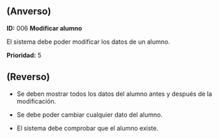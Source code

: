 ## (**Anverso**)

**ID:** 006 **Modificar alumno**                              

El sistema debe poder modificar los datos de un alumno.

**Prioridad:** 5

## (**Reverso**)

+ Se deben mostrar todos los datos del alumno antes y después de la modificación.

+ Se debe poder cambiar cualquier dato del alumno.

+ El sistema debe comprobar que el alumno existe.
